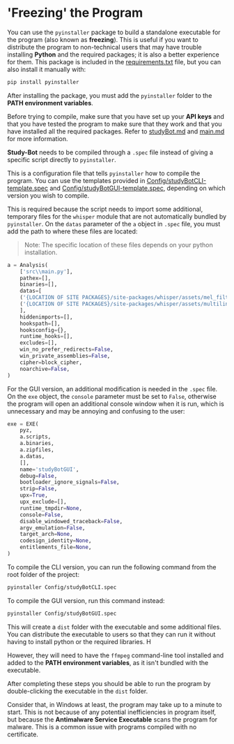 # 'Freezing' the Program

You can use the `pyinstaller` package to build a standalone executable for the program (also known as **freezing**). This is useful if you want to distribute the program to non-technical users that may have trouble installing **Python** and the required packages; it is also a better experience for them. This package is included in the [requirements.txt](../requirements.txt) file, but you can also install it manually with:

```bash
pip install pyinstaller
```

After installing the package, you must add the `pyinstaller` folder to the **PATH environment variables**.

Before trying to compile, make sure that you have set up your **API keys** and that you have tested the program to make sure that they work and that you have installed all the required packages. Refer to [studyBot.md](studyBot.md) and [main.md](main.md) for more information.

**Study-Bot** needs to be compiled through a `.spec` file instead of giving a specific script directly to `pyinstaller`.

This is a configuration file that tells `pyinstaller` how to compile the program. You can use the templates provided in [Config/studyBotCLI-template.spec](../Config/studyBotCLI-template.spec) and [Config/studyBotGUI-template.spec](../Config/studyBotGUI-template.spec), depending on which version you wish to compile.

This is required because the script needs to import some additional, temporary files for the `whisper` module that are not automatically bundled by `pyinstaller`. On the `datas` parameter of the `a` object in `.spec` file, you must add the path to where these files are located:

>Note: The specific location of these files depends on your python installation.

```python
a = Analysis(
    ['src\\main.py'],
    pathex=[],
    binaries=[],
    datas=[
    ('{LOCATION OF SITE PACKAGES}/site-packages/whisper/assets/mel_filters.npz', 'whisper/assets'),
    ('{LOCATION OF SITE PACKAGES}/site-packages/whisper/assets/multilingual.tiktoken', 'whisper/assets')
    ],
    hiddenimports=[],
    hookspath=[],
    hooksconfig={},
    runtime_hooks=[],
    excludes=[],
    win_no_prefer_redirects=False,
    win_private_assemblies=False,
    cipher=block_cipher,
    noarchive=False,
)
```

For the GUI version, an additional modification is needed in the `.spec` file. On the `exe` object, the `console` parameter must be set to `False`, otherwise the program will open an additional console window when it is run, which is unnecessary and may be annoying and confusing to the user:

```python
exe = EXE(
    pyz,
    a.scripts,
    a.binaries,
    a.zipfiles,
    a.datas,
    [],
    name='studyBotGUI',
    debug=False,
    bootloader_ignore_signals=False,
    strip=False,
    upx=True,
    upx_exclude=[],
    runtime_tmpdir=None,
    console=False,
    disable_windowed_traceback=False,
    argv_emulation=False,
    target_arch=None,
    codesign_identity=None,
    entitlements_file=None,
)
```

To compile the CLI version, you can run the following command from the root folder of the project:

```bash
pyinstaller Config/studyBotCLI.spec
```

To compile the GUI version, run this command instead:

```bash
pyinstaller Config/studyBotGUI.spec
```

This will create a `dist` folder with the executable and some additional files. You can distribute the executable to users so that they can run it without having to install python or the required libraries. H

However, they will need to have the `ffmpeg` command-line tool installed and added to the **PATH environment variables**, as it isn't bundled with the executable.

After completing these steps you should be able to run the program by double-clicking the executable in the `dist` folder.

Consider that, in Windows at least, the program may take up to a minute to start. This is not because of any potential inefficiencies in program itself, but because the **Antimalware Service Executable** scans the program for malware. This is a common issue with programs compiled with no certificate.